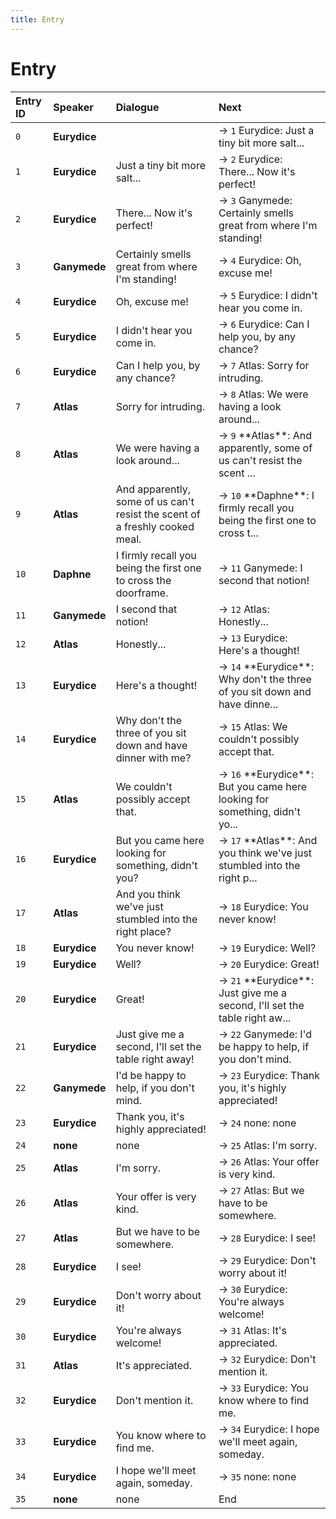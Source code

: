```yaml
---
title: Entry
---
```


# Entry


| Entry ID | Speaker | Dialogue | Next |
| :------- | :------ | :------- | :------------ |
| `0` | **Eurydice** |  | → `1` Eurydice: Just a tiny bit more salt\.\.\. |
| `1` | **Eurydice** | Just a tiny bit more salt\.\.\. | → `2` Eurydice: There\.\.\. Now it's perfect\! |
| `2` | **Eurydice** | There\.\.\. Now it's perfect\! | → `3` Ganymede: Certainly smells great from where I'm standing\! |
| `3` | **Ganymede** | Certainly smells great from where I'm standing\! | → `4` Eurydice: Oh, excuse me\! |
| `4` | **Eurydice** | Oh, excuse me\! | → `5` Eurydice: I didn't hear you come in\. |
| `5` | **Eurydice** | I didn't hear you come in\. | → `6` Eurydice: Can I help you, by any chance? |
| `6` | **Eurydice** | Can I help you, by any chance? | → `7` Atlas: Sorry for intruding\. |
| `7` | **Atlas** | Sorry for intruding\. | → `8` Atlas: We were having a look around\.\.\. |
| `8` | **Atlas** | We were having a look around\.\.\. | → `9` \*\*Atlas\*\*: And apparently, some of us can't resist the scent \.\.\. |
| `9` | **Atlas** | And apparently, some of us can't resist the scent of a freshly cooked meal\. | → `10` \*\*Daphne\*\*: I firmly recall you being the first one to cross t\.\.\. |
| `10` | **Daphne** | I firmly recall you being the first one to cross the doorframe\. | → `11` Ganymede: I second that notion\! |
| `11` | **Ganymede** | I second that notion\! | → `12` Atlas: Honestly\.\.\. |
| `12` | **Atlas** | Honestly\.\.\. | → `13` Eurydice: Here's a thought\! |
| `13` | **Eurydice** | Here's a thought\! | → `14` \*\*Eurydice\*\*: Why don't the three of you sit down and have dinne\.\.\. |
| `14` | **Eurydice** | Why don't the three of you sit down and have dinner with me? | → `15` Atlas: We couldn't possibly accept that\. |
| `15` | **Atlas** | We couldn't possibly accept that\. | → `16` \*\*Eurydice\*\*: But you came here looking for something, didn't yo\.\.\. |
| `16` | **Eurydice** | But you came here looking for something, didn't you? | → `17` \*\*Atlas\*\*: And you think we've just stumbled into the right p\.\.\. |
| `17` | **Atlas** | And you think we've just stumbled into the right place? | → `18` Eurydice: You never know\! |
| `18` | **Eurydice** | You never know\! | → `19` Eurydice: Well? |
| `19` | **Eurydice** | Well? | → `20` Eurydice: Great\! |
| `20` | **Eurydice** | Great\! | → `21` \*\*Eurydice\*\*: Just give me a second, I'll set the table right aw\.\.\. |
| `21` | **Eurydice** | Just give me a second, I'll set the table right away\! | → `22` Ganymede: I'd be happy to help, if you don't mind\. |
| `22` | **Ganymede** | I'd be happy to help, if you don't mind\. | → `23` Eurydice: Thank you, it's highly appreciated\! |
| `23` | **Eurydice** | Thank you, it's highly appreciated\! | → `24` none: none |
| `24` | **none** | none | → `25` Atlas: I'm sorry\. |
| `25` | **Atlas** | I'm sorry\. | → `26` Atlas: Your offer is very kind\. |
| `26` | **Atlas** | Your offer is very kind\. | → `27` Atlas: But we have to be somewhere\. |
| `27` | **Atlas** | But we have to be somewhere\. | → `28` Eurydice: I see\! |
| `28` | **Eurydice** | I see\! | → `29` Eurydice: Don't worry about it\! |
| `29` | **Eurydice** | Don't worry about it\! | → `30` Eurydice: You're always welcome\! |
| `30` | **Eurydice** | You're always welcome\! | → `31` Atlas: It's appreciated\. |
| `31` | **Atlas** | It's appreciated\. | → `32` Eurydice: Don't mention it\. |
| `32` | **Eurydice** | Don't mention it\. | → `33` Eurydice: You know where to find me\. |
| `33` | **Eurydice** | You know where to find me\. | → `34` Eurydice: I hope we'll meet again, someday\. |
| `34` | **Eurydice** | I hope we'll meet again, someday\. | → `35` none: none |
| `35` | **none** | none | End |
